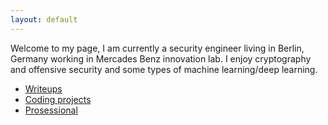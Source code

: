 ```yaml
---
layout: default
---
```

Welcome to my page, I am currently a security engineer living in Berlin, Germany working in Mercades Benz innovation lab. I enjoy cryptography and offensive security and some types of machine learning/deep learning. 

- [Writeups](./writeups.md)
- [Coding projects](./another-page.html)
- [Prosessional](./Work_projects.html)
